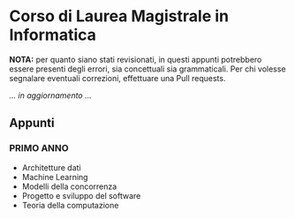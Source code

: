 # Corso di Laurea Magistrale in Informatica

<b>NOTA:</b> per quanto siano stati revisionati, in questi appunti potrebbero essere presenti degli errori, sia concettuali sia grammaticali. Per chi volesse segnalare eventuali correzioni, effettuare una Pull requests.

<i>... in aggiornamento ...</i>

## Appunti

### PRIMO ANNO

- Architetture dati
- Machine Learning
- Modelli della concorrenza
- Progetto e sviluppo del software
- Teoria della computazione
